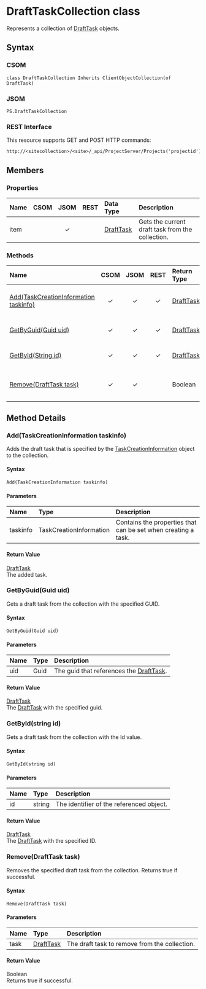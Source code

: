 # DraftTaskCollection class

Represents a collection of [DraftTask](DraftTask.md) objects.

## Syntax

### CSOM

```
class DraftTaskCollection Inherits ClientObjectCollection(of DraftTask)
```

### JSOM

```
PS.DraftTaskCollection
```

### REST Interface

This resource supports GET and POST HTTP commands:

```
http://<sitecollection>/<site>/_api/ProjectServer/Projects('projectid')/Draft/Tasks
```

## Members

### Properties

<!-- The following table has left-aligned columns 1,5,6; and center-aligned columns 2,3,4. -->

|**Name**|**CSOM**|**JSOM**|**REST**|**Data Type**|**Description**|
|:-----|:-----:|:-----:|:-----:|:-----|:-----|
|item| |&#x2713;| |[DraftTask](DraftTask.md)|Gets the current draft task from the collection.|


### Methods

|**Name**|**CSOM**|**JSOM**|**REST**|**Return Type**|**Description**|
|:----- |:-----: |:-----: |:-----: |:----- |:----- |
|[Add(TaskCreationInformation taskinfo)](#add)|&#x2713;|&#x2713;|&#x2713;|[DraftTask](DraftTask.md)|Adds the draft task that is specified by the [TaskCreationInformation](TaskCreationInformation.md) object to the collection.||
|[GetByGuid(Guid uid)](#getbyguid)|&#x2713;|&#x2713;|&#x2713;|[DraftTask](DraftTask.md)|Gets a draft task from the collection with the specified GUID.|
|[GetById(String id)](#getbyid)|&#x2713;|&#x2713;|&#x2713;|[DraftTask](DraftTask.md)|Gets a draft task from the collection with the Id value.|
|[Remove(DraftTask task)](#remove)|&#x2713;|&#x2713;||Boolean|Removes the draft task from the collection. Returns true if successful.|


## Method Details

### <a name="add"></a> Add(TaskCreationInformation taskinfo)

Adds the draft task that is specified by the [TaskCreationInformation](TaskCreationInformation.md) object to the collection.

#### Syntax

```
Add(TaskCreationInformation taskinfo)
```

#### Parameters


|**Name** |**Type**|**Description**|
|:------ |:----|:------ |
|taskinfo | TaskCreationInformation |Contains the properties that can be set when creating a task.|

#### Return Value

[DraftTask](DraftTask.md)<br />
The added task.



### <a name="getbyguid"></a> GetByGuid(Guid uid)

Gets a draft task from the collection with the specified GUID.

#### Syntax

```
GetByGuid(Guid uid)
```

#### Parameters

|**Name** |**Type**|**Description**|
|:------ |:----|:------ |
|uid| Guid|The guid that references the [DraftTask](DraftTask.md).

#### Return Value

[DraftTask](DraftTask.md)<br />
The [DraftTask](DraftTask.md) with the specified guid.



### <a name="getbyid"></a>GetById(string id)

Gets a draft task from the collection with the Id value.

#### Syntax

```
GetById(string id)
```

#### Parameters

|**Name** |**Type**|**Description**|
|:------ |:----|:------ |
|id| string|The identifier of the referenced object.

#### Return Value

[DraftTask](DraftTask.md)<br />
The [DraftTask](DraftTask.md) with the specified ID.





### <a name="remove"></a> Remove(DraftTask task)

Removes the specified draft task from the collection. Returns true if successful.

#### Syntax

```
Remove(DraftTask task)
```

#### Parameters

|**Name** |**Type**|**Description**|
|:------ |:----|:------ |
|task | [DraftTask](DraftTask.md) |The draft task to remove from the collection.|

#### Return Value

Boolean<br />
Returns true if successful.

